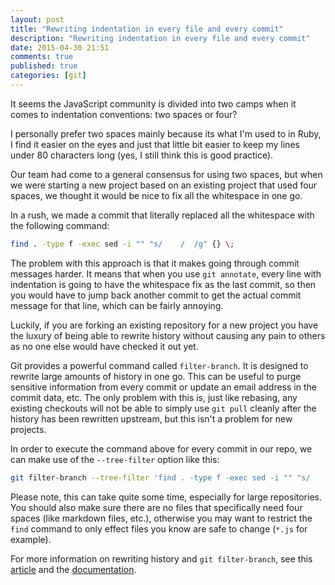 ```yaml
---
layout: post
title: "Rewriting indentation in every file and every commit"
description: "Rewriting indentation in every file and every commit"
date: 2015-04-30 21:51
comments: true
published: true
categories: [git]
---
```


It seems the JavaScript community is divided into two camps when it comes to
indentation conventions: two spaces or four?

I personally prefer two spaces mainly because its what I'm used to in Ruby, I
find it easier on the eyes and just that little bit easier to keep my lines
under 80 characters long (yes, I still think this is good practice).

Our team had come to a general consensus for using two spaces, but when we were
starting a new project based on an existing project that used four spaces, we
thought it would be nice to fix all the whitespace in one go.

In a rush, we made a commit that literally replaced all the whitespace with the
following command:

```bash
find . -type f -exec sed -i "" "s/    /  /g" {} \;
```

The problem with this approach is that it makes going through commit messages
harder. It means that when you use `git annotate`, every line with indentation
is going to have the whitespace fix as the last commit, so then you would have
to jump back another commit to get the actual commit message for that line,
which can be fairly annoying.

Luckily, if you are forking an existing repository for a new project you have
the luxury of being able to rewrite history without causing any pain to others
as no one else would have checked it out yet.

Git provides a powerful command called `filter-branch`. It is designed to
rewrite large amounts of history in one go. This can be useful to purge
sensitive information from every commit or update an email address in the
commit data, etc. The only problem with this is, just like rebasing, any
existing checkouts will not be able to simply use `git pull` cleanly after the
history has been rewritten upstream, but this isn't a problem for new projects.

In order to execute the command above for every commit in our repo, we can make
use of the `--tree-filter` option like this:

```bash
git filter-branch --tree-filter 'find . -type f -exec sed -i "" "s/    /  /g" {} \;' HEAD
```

Please note, this can take quite some time, especially for large repositories.
You should also make sure there are no files that specifically need four spaces
(like markdown files, etc.), otherwise you may want to restrict the `find`
command to only effect files you know are safe to change (`*.js` for example).

For more information on rewriting history and `git filter-branch`, see this
[article](https://git-scm.herokuapp.com/book/en/v2/Git-Tools-Rewriting-History#The-Nuclear-Option:-filter-branch)
and the
[documentation](https://git-scm.herokuapp.com/docs/git-filter-branch).
